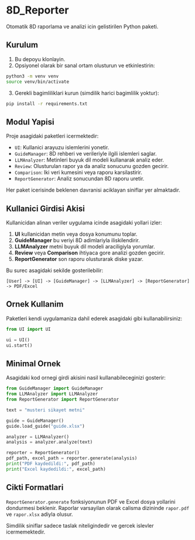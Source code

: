 # 8D_Reporter

Otomatik 8D raporlama ve analizi icin gelistirilen Python paketi.

## Kurulum

1. Bu depoyu klonlayin.
2. Opsiyonel olarak bir sanal ortam olusturun ve etkinlestirin:

```bash
python3 -m venv venv
source venv/bin/activate
```

3. Gerekli bagimliliklari kurun (simdilik harici bagimlilik yoktur):

```bash
pip install -r requirements.txt
```

## Modul Yapisi

Proje asagidaki paketleri icermektedir:

- `UI`: Kullanici arayuzu islemlerini yonetir.
- `GuideManager`: 8D rehberi ve verileriyle ilgili islemleri saglar.
- `LLMAnalyzer`: Metinleri buyuk dil modeli kullanarak analiz eder.
- `Review`: Olusturulan rapor ya da analiz sonucunu gozden gecirir.
- `Comparison`: Iki veri kumesini veya raporu karsilastirir.
- `ReportGenerator`: Analiz sonucundan 8D raporu uretir.

Her paket icerisinde beklenen davranisi aciklayan siniflar yer almaktadir.

## Kullanici Girdisi Akisi

Kullanicidan alinan veriler uygulama icinde asagidaki yollari izler:

1. **UI** kullanicidan metin veya dosya konumunu toplar.
2. **GuideManager** bu veriyi 8D adimlariyla iliskilendirir.
3. **LLMAnalyzer** metni buyuk dil modeli araciligiyla yorumlar.
4. **Review** veya **Comparison** ihtiyaca gore analizi gozden gecirir.
5. **ReportGenerator** son raporu olusturarak diske yazar.

Bu surec asagidaki sekilde gosterilebilir:

```
[User] -> [UI] -> [GuideManager] -> [LLMAnalyzer] -> [ReportGenerator] -> PDF/Excel
```

## Ornek Kullanim

Paketleri kendi uygulamaniza dahil ederek asagidaki gibi kullanabilirsiniz:

```python
from UI import UI

ui = UI()
ui.start()
```

## Minimal Ornek

Asagidaki kod ornegi girdi akisini nasil kullanabileceginizi gosterir:

```python
from GuideManager import GuideManager
from LLMAnalyzer import LLMAnalyzer
from ReportGenerator import ReportGenerator

text = "musteri sikayet metni"

guide = GuideManager()
guide.load_guide("guide.xlsx")

analyzer = LLMAnalyzer()
analysis = analyzer.analyze(text)

reporter = ReportGenerator()
pdf_path, excel_path = reporter.generate(analysis)
print("PDF kaydedildi:", pdf_path)
print("Excel kaydedildi:", excel_path)
```

## Cikti Formatlari

`ReportGenerator.generate` fonksiyonunun PDF ve Excel dosya yollarini dondurmesi beklenir.
Raporlar varsayilan olarak calisma dizininde `rapor.pdf` ve `rapor.xlsx` adiyla olusur.

Simdilik siniflar sadece taslak niteligindedir ve gercek islevler icermemektedir.
